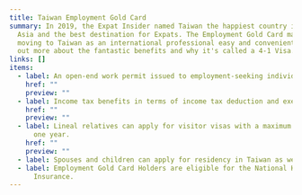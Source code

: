 ```yaml
---
title: Taiwan Employment Gold Card
summary: In 2019, the Expat Insider named Taiwan the happiest country in East
  Asia and the best destination for Expats. The Employment Gold Card makes
  moving to Taiwan as an international professional easy and convenient. Find
  out more about the fantastic benefits and why it's called a 4-1 Visa.
links: []
items:
  - label: An open-end work permit issued to employment-seeking individuals
    href: ""
    preview: ""
  - label: Income tax benefits in terms of income tax deduction and exemption.
    href: ""
    preview: ""
  - label: Lineal relatives can apply for visitor visas with a maximum stay of up to
      one year.
    href: ""
    preview: ""
  - label: Spouses and children can apply for residency in Taiwan as well.
  - label: Employment Gold Card Holders are eligible for the National Health
      Insurance.
---
```

<!-- This text will never be seen -->